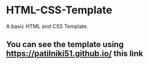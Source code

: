 # HTML-CSS-Template
A basic HTML and CSS Template.

## You can see the template using https://patilniki51.github.io/ this link
